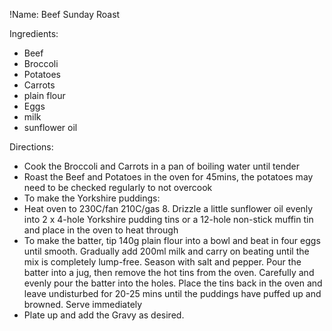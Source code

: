 !Name: Beef Sunday Roast

Ingredients:
- Beef
- Broccoli
- Potatoes
- Carrots
- plain flour
- Eggs
- milk
- sunflower oil

Directions:
- Cook the Broccoli and Carrots in a pan of boiling water until tender
- Roast the Beef and Potatoes in the oven for 45mins, the potatoes may need to be checked regularly to not overcook
- To make the Yorkshire puddings:
- Heat oven to 230C/fan 210C/gas 8. Drizzle a little sunflower oil evenly into 2 x 4-hole Yorkshire pudding tins or a 12-hole non-stick muffin tin and place in the oven to heat through
- To make the batter, tip 140g plain flour into a bowl and beat in four eggs until smooth. Gradually add 200ml milk and carry on beating until the mix is completely lump-free. Season with salt and pepper. Pour the batter into a jug, then remove the hot tins from the oven. Carefully and evenly pour the batter into the holes. Place the tins back in the oven and leave undisturbed for 20-25 mins until the puddings have puffed up and browned. Serve immediately
- Plate up and add the Gravy as desired.
